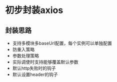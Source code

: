 # 初步封装axios

## 封装思路

- 支持多模块多baseUrl配置，每个实例可以单独配置
- 防重入策略
- 参数处理策略
- 实际调使时支持能够覆盖默认参数
- 默认http失败时的钩子
- 默认设置header的钩子
